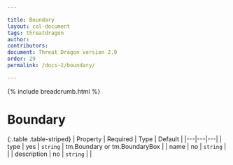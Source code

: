 ```yaml
---

title: Boundary
layout: col-document
tags: threatdragon
author:
contributors:
document: Threat Dragon version 2.0
order: 29
permalink: /docs-2/boundary/

---
```


{% include breadcrumb.html %}
# Boundary

{:.table .table-striped}
| Property | Required | Type | Default |
|---|---|---|
| type | yes | `string` | tm.Boundary or tm.BoundaryBox |
| name | no | `string` | |
| description | no | `string` | |
